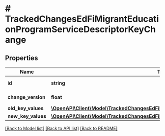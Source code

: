 # # TrackedChangesEdFiMigrantEducationProgramServiceDescriptorKeyChange

## Properties

Name | Type | Description | Notes
------------ | ------------- | ------------- | -------------
**id** | **string** | Resource identifier | [optional]
**change_version** | **float** | Change version | [optional]
**old_key_values** | [**\OpenAPI\Client\Model\TrackedChangesEdFiMigrantEducationProgramServiceDescriptorKey**](TrackedChangesEdFiMigrantEducationProgramServiceDescriptorKey.md) |  | [optional]
**new_key_values** | [**\OpenAPI\Client\Model\TrackedChangesEdFiMigrantEducationProgramServiceDescriptorKey**](TrackedChangesEdFiMigrantEducationProgramServiceDescriptorKey.md) |  | [optional]

[[Back to Model list]](../../README.md#models) [[Back to API list]](../../README.md#endpoints) [[Back to README]](../../README.md)
